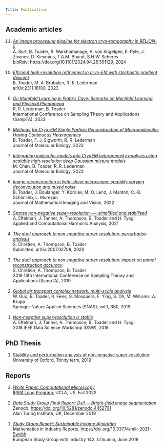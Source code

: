 ```yaml
---
Title: Publications 
---
```


## Academic articles

<ol reversed>

  <li>
    <a href="https://www.biorxiv.org/content/10.1101/2024.04.26.591129v1.abstract"><i>
    An image processing pipeline for electron cryo-tomography in RELION-5
    </i></a></br>
    A. Burt, B. Toader, R. Warshamanage, A. von Kügelgen, E. Pyle, J. Zivanov, D. Kimanius, T.A.M. Bharat,  S.H.W. Scheres
    </br>
    bioRxiv: https://doi.org/10.1101/2024.04.26.591129, 2024
  </li></br>

  <li>
    <a href="https://arxiv.org/abs/2311.16100"><i>
    Efficient high-resolution refinement in cryo-EM with stochastic gradient descent
    </i></a></br>
    B. Toader, M. A. Brubaker, R. R. Lederman </br>
    arXiv:2311.16100, 2023
  </li></br>

  <li>
    <a href="https://ieeexplore.ieee.org/document/10301403"><i>On Manifold Learning in Plato's Cave: Remarks on Manifold Learning and Physical Phenomena</i></a></br>
  R. R. Lederman, B. Toader</br>
  International Conference on Sampling Theory and Applications (SampTA), 2023
  </li></br>

  <li>
    <a href="../papers/toader_conf.pdf"><i>Methods for Cryo-EM Single Particle Reconstruction of Macromolecules Having Continuous Heterogeneity</i></a></br>
  B. Toader, F. J. Sigworth, R. R. Lederman</br>
  Journal of Molecular Biology, 2023 
  </li></br>

  <li>
    <a href="../papers/chen_gmm.pdf"><i>Integrating molecular models into CryoEM heterogeneity analysis using scalable high-resolution deep Gaussian mixture models</i></a></br>
    M. Chen, B. Toader, R. R. Lederman</br>
    Journal of Molecular Biology, 2023
  </li></br>

  <li>
    <a href="../papers/Toader et al. - 2022 - Image Reconstruction in Light-Sheet Microscopy Sp.pdf"><i>Image reconstruction 
      in light-sheet microscopy: spatially varying deconvolution and mixed noise</i></a></br>
    B. Toader, J. Boulanger, Y. Korolev, M. O. Lenz, J. Manton, C.-B. Schönlieb, L. Mureşan</br>
    Journal of Mathematical Imaging and Vision, 2022
  </li></br>

  <li>
    <a href="../papers/Eftekhari et al. - 2021 - Sparse non-negative super-resolution — simplified .pdf"><i>Sparse non-negative super-resolution --- simplified and stabilised</i></a></br>
    A. Eftekhari, J. Tanner, A. Thompson, B. Toader and H. Tyagi</br>
    Applied and Computational Harmonic Analysis, 2021
  </li></br>

  <li>
    <a href="../papers/bt_superres_dual_pert_revised.pdf"><i>The dual approach to non-negative super-resolution: perturbation analysis</i></a></br>
    S. Chrétien, A. Thompson, B. Toader</br>
    Submitted, arXiv:2007.02708, 2020
  </li></br>

  <li>
    <a href="../papers/bt_sampta_dual_rec.pdf"><i>The dual approach to non-negative super-resolution: 
      impact on primal reconstruction accuracy</i></a></br>
    S. Chrétien, A. Thompson, B. Toader</br>
    2019 13th International Conference on Sampling Theory and Applications (SampTA), 2019
  </li></br>
  <li>
    <a href="../papers/Guo2019_Article_GlobalAirTransportComplexNetwo.pdf"><i>Global air transport complex network: multi-scale analysis</i></a></br>
    W. Guo, B. Toader, R. Feier, G. Mosquera, F. Ying, S. Oh, M. Williams, A. Krupp</br>
    Springer Nature Applied Sciences (SNAS), vol.1, 680, 2019
  </li>
  </li></br>
  <li>
    <a href="../papers/ET4_superresolution_dsw2018.pdf"><i>
    Non-negative super-resolution is stable</i></a> </br>
    A. Eftekhari, J. Tanner, A. Thompson, B. Toader and H. Tyagi</br>
    2018 IEEE Data Science Workshop (DSW), 2018 
  </li>
</ol>

## PhD Thesis 

<ol>
    <li>
<a href="../Bogdan_Toader_thesis.pdf">Stability and perturbation analysis of non-negative super-resolution</a></br>
    University of Oxford, Trinity term, 2019
    </li>
</ol>

## Reports


<ol reversed>
  <li>
    <a href="../papers/CMS2022-White-Paper.pdf"><i>
    White Paper: Computational Microscopy
    </i></a></br>
    <a href="https://www.ipam.ucla.edu/programs/long-programs/computational-microscopy/">IPAM Long Program</a>, UCLA, US, Fall 2022
  </li>
  </li></br>
  <li>
    <a href="../papers/Data-study-group_Dstl-image-segmentation.pdf"><i>
    Data Study Group Final Report: Dstl -- Bright-field image segmentation
    </i></a></br>
    Zenodo, <a href="https://zenodo.org/record/4452761">https://doi.org/10.5281/zenodo.4452761</a></br>
    Alan Turing Institute, UK, December 2019</br>
  </li>
  </li></br>
  <li>
    <a href="../papers/sustainable-income-algorithm.pdf"><i>
    Study Group Report: Sustainable Income Algorithm
    </i></a></br>
    Mathematics in Industry Reports, <a href="https://doi.org/10.33774/miir-2021-5wvbh">https://doi.org/10.33774/miir-2021-5wvbh</a></br>
    European Study Group with Industry 142, Lithuania, June 2018 
  </li>
  </li></br>
</ol>

​       

